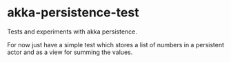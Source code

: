 # akka-persistence-test

Tests and experiments with akka persistence.

For now just have a simple test which stores a list of numbers in a persistent actor and as a view for summing the values.
